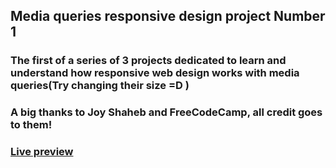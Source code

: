 ## Media queries responsive design project Number 1

### The first of a series of 3 projects dedicated to learn and understand how responsive web design works with media queries(Try changing their size =D )

### A big thanks to Joy Shaheb and FreeCodeCamp, all credit goes to them!

### [Live preview](https://silverdaml.github.io/Media-query-Screen-color-size/)
